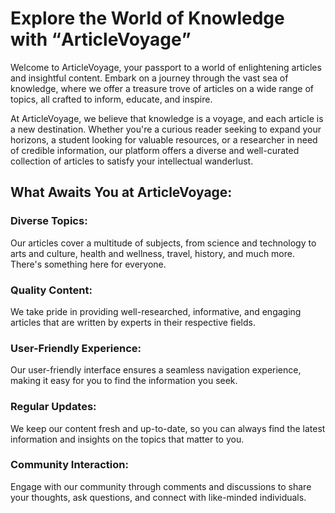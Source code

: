 <h1>Explore the World of Knowledge with <q>ArticleVoyage</q></h1>

Welcome to ArticleVoyage, your passport to a world of enlightening articles and insightful content. Embark on a journey through the vast sea of knowledge, where we offer a treasure trove of articles on a wide range of topics, all crafted to inform, educate, and inspire.

At ArticleVoyage, we believe that knowledge is a voyage, and each article is a new destination. Whether you're a curious reader seeking to expand your horizons, a student looking for valuable resources, or a researcher in need of credible information, our platform offers a diverse and well-curated collection of articles to satisfy your intellectual wanderlust.

<h2>What Awaits You at ArticleVoyage:</h2>

<h3>Diverse Topics:</h3>Our articles cover a multitude of subjects, from science and technology to arts and culture, health and wellness, travel, history, and much more. There's something here for everyone.

<h3>Quality Content:</h3>We take pride in providing well-researched, informative, and engaging articles that are written by experts in their respective fields.

<h3>User-Friendly Experience:</h3>Our user-friendly interface ensures a seamless navigation experience, making it easy for you to find the information you seek.

<h3>Regular Updates:</h3>We keep our content fresh and up-to-date, so you can always find the latest information and insights on the topics that matter to you.

<h3>Community Interaction:</h3>Engage with our community through comments and discussions to share your thoughts, ask questions, and connect with like-minded individuals.
